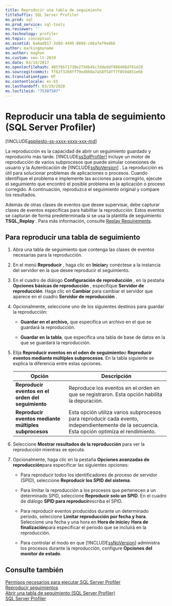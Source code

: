 ```yaml
---
title: Reproducir una tabla de seguimiento
titleSuffix: SQL Server Profiler
ms.prod: sql
ms.prod_service: sql-tools
ms.reviewer: ''
ms.technology: profiler
ms.topic: conceptual
ms.assetid: 6a0ad817-3d8d-4495-889d-c66a7ef9e8bb
author: markingmyname
ms.author: maghan
ms.custom: seo-lt-2019
ms.date: 03/14/2017
ms.openlocfilehash: 405f8b71730e2758b45c7ddeddf888498d701d20
ms.sourcegitcommit: ff82f3260ff79ed860a7a58f54ff7f0594851e6b
ms.translationtype: HT
ms.contentlocale: es-ES
ms.lasthandoff: 03/29/2020
ms.locfileid: "75307507"
---
```

# <a name="replay-a-trace-table-sql-server-profiler"></a>Reproducir una tabla de seguimiento (SQL Server Profiler)

[!INCLUDE[appliesto-ss-xxxx-xxxx-xxx-md](../../includes/appliesto-ss-xxxx-xxxx-xxx-md.md)]

La reproducción es la capacidad de abrir un seguimiento guardado y reproducirlo más tarde. [!INCLUDE[ssSqlProfiler](../../includes/sssqlprofiler-md.md)] incluye un motor de reproducción de varios subprocesos que puede simular conexiones de usuario y la Autenticación de [!INCLUDE[ssNoVersion](../../includes/ssnoversion-md.md)] . La reproducción es útil para solucionar problemas de aplicaciones o procesos. Cuando identifique el problema e implemente las acciones para corregirlo, ejecute el seguimiento que encontró el posible problema en la aplicación o proceso corregido. A continuación, reproduzca el seguimiento original y compare los resultados.  
  
 Además de otras clases de eventos que desee supervisar, debe capturar clases de eventos específicas para habilitar la reproducción: Estos eventos se capturan de forma predeterminada si se usa la plantilla de seguimiento **TSQL_Replay** . Para más información, consulte [Replay Requirements](../../tools/sql-server-profiler/replay-requirements.md).  
  
## <a name="to-replay-a-trace-table"></a>Para reproducir una tabla de seguimiento
  
1.  Abra una tabla de seguimiento que contenga las clases de eventos necesarias para la reproducción.  
  
2.  En el menú **Reproducir** , haga clic en **Iniciar**y conéctese a la instancia del servidor en la que desee reproducir el seguimiento.  
  
3.  En el cuadro de diálogo **Configuración de reproducción** , en la pestaña **Opciones básicas de reproducción** , especifique **Servidor de reproducción**. Haga clic en **Cambiar** para cambiar el servidor que aparece en el cuadro **Servidor de reproducción** .  
  
4.  Opcionalmente, seleccione uno de los siguientes destinos para guardar la reproducción:  
  
    -   **Guardar en el archivo,** que especifica un archivo en el que se guardará la reproducción.  
  
    -   **Guardar en la tabla**, que especifica una tabla de base de datos en la que se guardará la reproducción.  
  
5.  Elija **Reproducir eventos en el oden de seguimiento**o **Reproducir eventos mediante múltiples subprocesos**. En la tabla siguiente se explica la diferencia entre estas opciones.  
  
    |Opción|Descripción|  
    |------------|-----------------|  
    |**Reproducir eventos en el orden del seguimiento**|Reproduce los eventos en el orden en que se registraron. Esta opción habilita la depuración.|  
    |**Reproducir eventos mediante múltiples subprocesos**|Esta opción utiliza varios subprocesos para reproducir cada evento, independientemente de la secuencia. Esta opción optimiza el rendimiento.|  
  
6.  Seleccione **Mostrar resultados de la reproducción** para ver la reproducción mientras se ejecuta.  
  
7.  Opcionalmente, haga clic en la pestaña **Opciones avanzadas de reproducción**para especificar las siguientes opciones:  
  
    -   Para reproducir todos los identificadores de proceso de servidor (SPID), seleccione **Reproducir los SPID del sistema**.  
  
    -   Para limitar la reproducción a los procesos que pertenecen a un determinado SPID, seleccione **Reproducir solo un SPID**. En el cuadro de diálogo **SPID para reproducir**escriba el SPID.  
  
    -   Para reproducir eventos producidos durante un determinado periodo, seleccione **Limitar reproducción por fecha y hora**. Seleccione una fecha y una hora en **Hora de inicio**y **Hora de finalización**para especificar el periodo que se incluirá en la reproducción.  
  
    -   Para controlar el modo en que [!INCLUDE[ssNoVersion](../../includes/ssnoversion-md.md)] administra los procesos durante la reproducción, configure **Opciones del monitor de estado**.  
  
## <a name="see-also"></a>Consulte también  
 [Permisos necesarios para ejecutar SQL Server Profiler](../../tools/sql-server-profiler/permissions-required-to-run-sql-server-profiler.md)   
 [Reproducir seguimientos](../../tools/sql-server-profiler/replay-traces.md)   
 [Abrir una tabla de seguimiento &#40;SQL Server Profiler&#41;](../../tools/sql-server-profiler/open-a-trace-table-sql-server-profiler.md)   
 [SQL Server Profiler](../../tools/sql-server-profiler/sql-server-profiler.md)  
  
  
